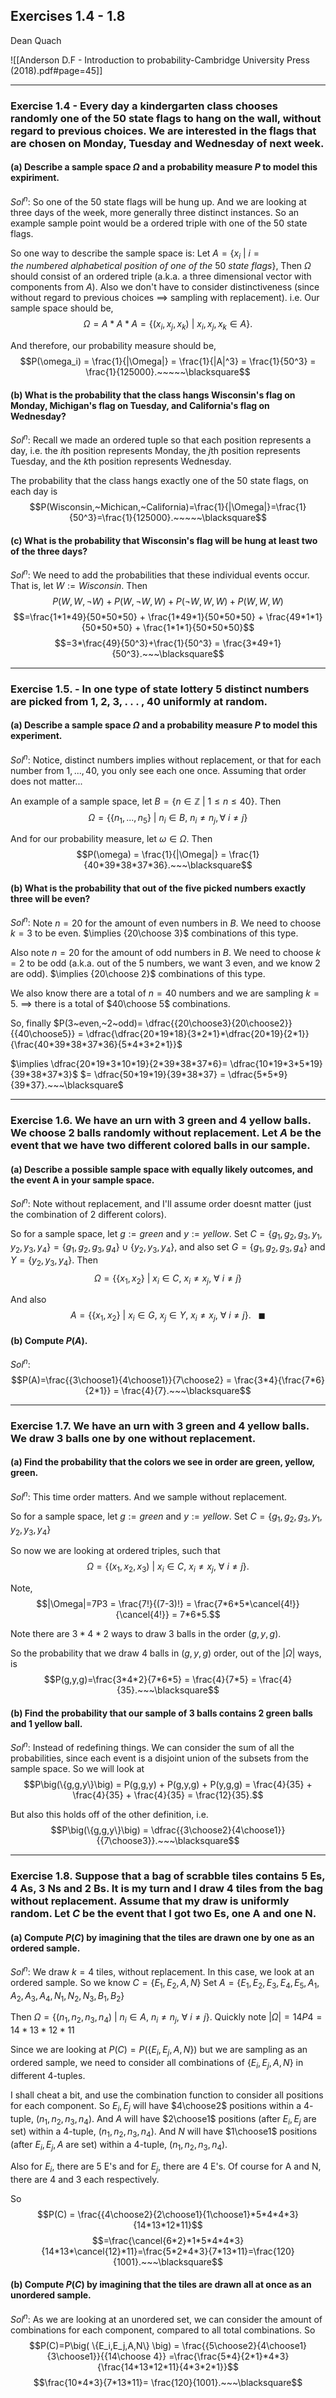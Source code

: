 ## Exercises 1.4 - 1.8
Dean Quach

![[Anderson D.F - Introduction to probability-Cambridge University Press (2018).pdf#page=45]]

---
### Exercise 1.4 - Every day a kindergarten class chooses randomly one of the 50 state flags to hang on the wall, without regard to previous choices. We are interested in the flags that are chosen on Monday, Tuesday and Wednesday of next week. 

#### (a) Describe a sample space $\Omega$ and a probability measure $P$ to model this expiriment.
$Sol^n:$
So one of the 50 state flags will be hung up. And we are looking at three days of the week, more generally three distinct instances. So an example sample point would be a ordered triple with one of the 50 state flags.

So one way to describe the sample space is: 
Let $A= \{x_i ~|~ i=the~numbered~alphabetical~position~of~one~of~the~50~state~flags\}$,
Then $\Omega$ should consist of an ordered triple (a.k.a. a three dimensional vector with components from $A$). Also we don't have to consider distinctiveness (since without regard to previous choices $\implies$ sampling with replacement).
i.e. Our sample space should be,
$$\Omega = A*A*A = \{ (x_i,x_j,x_k) ~|~ x_i,x_j,x_k \in A \}.$$

And therefore, our probability measure should be,
$$P(\omega_i) = \frac{1}{|\Omega|} = \frac{1}{|A|^3} = \frac{1}{50^3} = \frac{1}{125000}.~~~~~\blacksquare$$



#### (b) What is the probability that the class hangs Wisconsin's flag on Monday, Michigan's flag on Tuesday, and California's flag on Wednesday?
$Sol^n:$
Recall we made an ordered tuple so that each position represents a day, i.e. the $i$th position represents Monday, the $j$th position represents Tuesday, and the $k$th position represents Wednesday.

The probability that the class hangs exactly one of the 50 state flags, on each day is 
$$P(Wisconsin,~Michican,~California)=\frac{1}{|\Omega|}=\frac{1}{50^3}=\frac{1}{125000}.~~~~~\blacksquare$$





#### (c) What is the probability that Wisconsin's flag will be hung at least two of the three days?
$Sol^n:$
We need to add the probabilities that these individual events occur. That is, let $W:=Wisconsin$.
Then
$$P(W,W,\neg W) + P(W,\neg W,W)+P(\neg W,W,W)+P(W,W,W)$$
$$=\frac{1*1*49}{50*50*50} + \frac{1*49*1}{50*50*50} + \frac{49*1*1}{50*50*50} + \frac{1*1*1}{50*50*50}$$
$$=3*\frac{49}{50^3}+\frac{1}{50^3} = \frac{3*49+1}{50^3}.~~~\blacksquare$$



--- 
### Exercise 1.5. - In one type of state lottery 5 distinct numbers are picked from 1, 2, 3, . . . , 40 uniformly at random. 

#### (a) Describe a sample space $\Omega$ and a probability measure $P$ to model this experiment. 
$Sol^n:$
Notice, distinct numbers implies without replacement, or that for each number from $1,...,40$, you only see each one once. Assuming that order does not matter...

An example of a sample space, let $B=\{ n\in\mathbb{Z} ~|~ 1 \leq n \leq 40 \}$.
Then
$$\Omega=\big\{ \{n_1 ,..., n_5 \}  ~\big|~ n_i \in B,~n_i \neq n_j, \forall~   i\neq j \big\}$$

And for our probability measure, let $\omega\in \Omega$.
Then
$$P(\omega) = \frac{1}{|\Omega|} = \frac{1}{40*39*38*37*36}.~~~\blacksquare$$

#### (b) What is the probability that out of the five picked numbers exactly three will be even?
$Sol^n:$
Note $n=20$ for the amount of even numbers in $B$.
We need to choose $k=3$ to be even.
$\implies {20\choose 3}$ combinations of this type.

Also note $n=20$ for the amount of odd numbers in $B$.
We need to choose $k=2$ to be odd (a.k.a. out of the 5 numbers, we want 3 even, and we know 2 are odd).
$\implies {20\choose 2}$ combinations of this type.

We also know there are a total of $n=40$ numbers and we are sampling $k=5$.
$\implies$ there is a total of $40\choose 5$ combinations.

So, finally
$P(3~even,~2~odd)= \dfrac{{20\choose3}{20\choose2}}{{40\choose5}} = \dfrac{\dfrac{20*19*18}{3*2*1}*\dfrac{20*19}{2*1}}{\frac{40*39*38*37*36}{5*4*3*2*1}}$

$\implies \dfrac{20*19*3*10*19}{2*39*38*37*6}= \dfrac{10*19*3*5*19}{39*38*37*3}$
$= \dfrac{50*19*19}{39*38*37} = \dfrac{5*5*9}{39*37}.~~~\blacksquare$


--- 


### Exercise 1.6. We have an urn with 3 green and 4 yellow balls. We choose 2 balls randomly without replacement. Let $A$ be the event that we have two different colored balls in our sample. 
#### (a) Describe a possible sample space with equally likely outcomes, and the event A in your sample space. 
$Sol^n:$ 
Note without replacement, and I'll assume order doesnt matter (just the combination of 2 different colors).

So for a sample space, let $g:=green$ and $y:=yellow$.
Set $C=\{g_1,g_2,g_3,y_1,y_2,y_3,y_4\} = \{g_1,g_2,g_3,g_4\} \cup \{y_2,y_3,y_4\}$,
and also set $G=\{g_1,g_2,g_3,g_4\}$ and $Y=\{y_2,y_3,y_4\}$.
Then $$\Omega = \big\{   \{x_1,x_2\}  ~\big|~ x_i\in C,~x_i\neq x_j  ,~ \forall~ i\neq j\big\}$$

And also
$$A = \big\{   \{x_1,x_2\}  ~\big|~ x_i\in G,~x_j\in Y,~x_i\neq x_j  ,~ \forall~ i\neq j\big\}.~~~\blacksquare$$

#### (b) Compute $P(A)$. 
$Sol^n:$
$$P(A)=\frac{{3\choose1}{4\choose1}}{7\choose2} = \frac{3*4}{\frac{7*6}{2*1}} = \frac{4}{7}.~~~\blacksquare$$


--- 

### Exercise 1.7. We have an urn with 3 green and 4 yellow balls. We draw 3 balls one by one without replacement. 
#### (a) Find the probability that the colors we see in order are green, yellow, green. 
$Sol^n:$
This time order matters. And we sample without replacement.

So for a sample space, let $g:=green$ and $y:=yellow$.
Set $C=\{g_1,g_2,g_3,y_1,y_2,y_3,y_4\}$

So now we are looking at ordered triples, such that
$$\Omega = \big\{   (x_1,x_2,x_3)  ~\big|~ x_i\in C,~x_i\neq x_j  ,~ \forall~ i\neq j\big\}.$$

Note, 
$$|\Omega|=7P3 = \frac{7!}{(7-3)!} = \frac{7*6*5*\cancel{4!}}{\cancel{4!}} = 7*6*5.$$

Note there are $3*4*2$ ways to draw 3 balls in the order $(g,y,g)$.

So the probability that we draw 4 balls in $(g,y,g)$ order, out of the $|\Omega|$ ways, is
$$P(g,y,g)=\frac{3*4*2}{7*6*5} = \frac{4}{7*5} = \frac{4}{35}.~~~\blacksquare$$

#### (b) Find the probability that our sample of 3 balls contains 2 green balls and 1 yellow ball. 
$Sol^n:$
Instead of redefining things. We can consider the sum of all the probabilities, since each event is a disjoint union of the subsets from the sample space.
So we will look at
$$P\big(\{g,g,y\}\big) = P(g,g,y) + P(g,y,g) + P(y,g,g) = \frac{4}{35} + \frac{4}{35} + \frac{4}{35} = \frac{12}{35}.$$

But also this holds off of the other definition, i.e.
$$P\big(\{g,g,y\}\big) = \dfrac{{3\choose2}{4\choose1}}{{7\choose3}}.~~~\blacksquare$$




--- 

### Exercise 1.8. Suppose that a bag of scrabble tiles contains 5 Es, 4 As, 3 Ns and 2 Bs. It is my turn and I draw 4 tiles from the bag without replacement. Assume that my draw is uniformly random. Let $C$ be the event that I got two Es, one A and one N. 

#### (a) Compute $P(C)$ by imagining that the tiles are drawn one by one as an ordered sample. 
$Sol^n:$
We draw $k=4$ tiles, without replacement. In this case, we look at an ordered sample.
So we know $C = \{E_1,E_2,A,N\}$
Set $A=\{E_1,E_2,E_3,E_4,E_5,A_1,A_2,A_3,A_4,N_1,N_2,N_3,B_1,B_2\}$

Then $\Omega = \{  (n_1,n_2,n_3,n_4) ~|~ n_i\in A,~n_i\neq n_j,~\forall~i\neq j   \}$.
Quickly note $|\Omega| = {14P4} = 14*13*12*11$

Since we are looking at $P(C)=P\big( \{E_i,E_j,A,N\} \big)$ but we are sampling as an ordered sample, we need to consider all combinations of $\{E_i,E_j,A,N\}$ in different $4$-tuples.

I shall cheat a bit, and use the combination function to consider all positions for each component. 
So $E_i,E_j$ will have $4\choose2$ positions within a $4$-tuple, $(n_1,n_2,n_3,n_4)$.
And $A$ will have $2\choose1$ positions (after $E_i,E_j$ are set) within a $4$-tuple, $(n_1,n_2,n_3,n_4)$.
And $N$ will have $1\choose1$ positions (after $E_i,E_j,A$ are set) within a $4$-tuple, $(n_1,n_2,n_3,n_4)$.

Also for $E_i$, there are 5 E's
and for $E_j$, there are 4 E's.
Of course for A and N, there are 4 and 3 each respectively.

So $$P(C) = \frac{{4\choose2}{2\choose1}{1\choose1}*5*4*4*3}{14*13*12*11}$$
$$=\frac{\cancel{6*2}*1*5*4*4*3}{14*13*\cancel{12}*11}=\frac{5*2*4*3}{7*13*11}=\frac{120}{1001}.~~~\blacksquare$$


#### (b) Compute $P(C)$ by imagining that the tiles are drawn all at once as an unordered sample.
$Sol^n:$
As we are looking at an unordered set, we can consider the amount of combinations for each component, compared to all total combinations. So 
$$P(C)=P\big( \{E_i,E_j,A,N\} \big) = \frac{{5\choose2}{4\choose1}{3\choose1}}{{14\choose 4}} =\frac{\frac{5*4}{2*1}*4*3}{\frac{14*13*12*11}{4*3*2*1}}$$
$$\frac{10*4*3}{7*13*11}= \frac{120}{1001}.~~~\blacksquare$$





